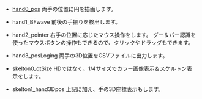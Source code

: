 * [hand0_pos](hand0_pos)
両手の位置に円を描画します。

* hand1_BFwave
前後の手振りを検出します。

* hand2_pointer
右手の位置に応じたマウス操作をします。
グー＆パー認識を使ったマウスボタンの操作もできるので、クリックやドラッグもできます。

* hand3_posLoging
両手の3D位置をCSVファイルに出力します。

* skelton0_qtSize
HDではなく、1/4サイズでカラー画像表示＆スケルトン表示をします。

* skelton1_hand3Dpos
上記に加え、手の3D座標表示もします。

